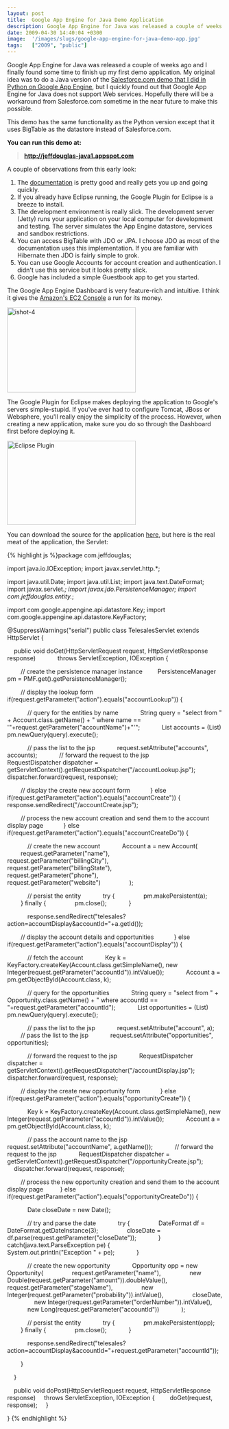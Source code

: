 ```yaml
---
layout: post
title:  Google App Engine for Java Demo Application
description: Google App Engine for Java was released a couple of weeks ago and I finally found some time to finish up my first demo application. My original idea was to do a Java version of the Salesforce.com demo that I did in Python on Google App Engine , but I quickly found out that Google App Engine for Java does not support Web services. Hopefully there will be a workaround from Salesforce.com sometime in the near future to make this possible. This demo has the same functionality as the Python version e
date: 2009-04-30 14:40:04 +0300
image:  '/images/slugs/google-app-engine-for-java-demo-app.jpg'
tags:   ["2009", "public"]
---
```

<p>Google App Engine for Java was released a couple of weeks ago and I finally found some time to finish up my first demo application. My original idea was to do a Java version of the <a href="/2009/04/14/forcecom-google-app-engine-python/" target="_blank">Salesforce.com demo that I did in Python on Google App Engine</a>, but I quickly found out that Google App Engine for Java does not support Web services. Hopefully there will be a workaround from Salesforce.com sometime in the near future to make this possible.</p>
<p>This demo has the same functionality as the Python version except that it uses BigTable as the datastore instead of Salesforce.com. <strong></strong></p>
<p><strong>You can run this demo at:</strong></p>
<blockquote><strong><a href="http://jeffdouglas-java1.appspot.com" target="_blank">http://jeffdouglas-java1.appspot.com</a></strong></blockquote>
A couple of observations from this early look:
<ol>
	<li>The <a href="http://code.google.com/appengine/docs/java/overview.html" target="_blank">documentation</a> is pretty good and really gets you up and going quickly.</li>
	<li>If you already have Eclipse running, the Google Plugin for Eclipse is a breeze to install.</li>
	<li>The development environment is really slick. The development server (Jetty) runs your application on your local computer for development and testing. The server simulates the App Engine datastore, services and sandbox restrictions.</li>
	<li>You can access BigTable with JDO or JPA. I choose JDO as most of the documentation uses this implementation. If you are familiar with Hibernate then JDO is fairly simple to grok.</li>
	<li>You can use Google Accounts for account creation and authentication. I didn't use this service but it looks pretty slick.</li>
	<li>Google has included a simple Guestbook app to get you started.</li>
</ol>
The Google App Engine Dashboard is very feature-rich and intuitive. I think it gives the <a href="/2009/01/09/amazons-ec2-console-makes-cloud-computing-fun-and-easy/" target="_blank">Amazon's EC2 Console</a> a run for its money.
<p><a href="http://res.cloudinary.com/blog-jeffdouglas-com/image/upload/v1400399623/ishot-4_kpfyyx.png"><img class="alignnone size-medium wp-image-821" title="ishot-4" src="http://res.cloudinary.com/blog-jeffdouglas-com/image/upload/v1400399623/ishot-4_kpfyyx.png?w=300" alt="ishot-4" width="300" height="198" /></a></p>
<p>The Google Plugin for Eclipse makes deploying the application to Google's servers simple-stupid. If you've ever had to configure Tomcat, JBoss or Websphere, you'll really enjoy the simplicity of the process. However, when creating a new application, make sure you do so through the Dashboard first before deploying it.</p>
<p><a href="http://res.cloudinary.com/blog-jeffdouglas-com/image/upload/v1400399621/ishot-1_sczgq8.png"><img class="alignnone size-medium wp-image-823" title="Eclipse Plugin" src="http://res.cloudinary.com/blog-jeffdouglas-com/image/upload/v1400399621/ishot-1_sczgq8.png?w=300" alt="Eclipse Plugin" width="300" height="196" /></a></p>
<p>You can download the source for the application <a href="http://jeffdouglas-java1.appspot.com/Telesales.zip" target="_blank">here</a>, but here is the real meat of the application, the Servlet:</p>
{% highlight js %}package com.jeffdouglas;

import java.io.IOException;
import javax.servlet.http.*;

import java.util.Date;
import java.util.List;
import java.text.DateFormat;
import javax.servlet.*;
import javax.jdo.PersistenceManager;
import com.jeffdouglas.entity.*;

import com.google.appengine.api.datastore.Key;
import com.google.appengine.api.datastore.KeyFactory;

@SuppressWarnings("serial")
public class TelesalesServlet extends HttpServlet {

    public void doGet(HttpServletRequest request, HttpServletResponse response)
            throws ServletException, IOException {

        // create the persistence manager instance
        PersistenceManager pm = PMF.get().getPersistenceManager();

        // display the lookup form
        if(request.getParameter("action").equals("accountLookup")) {

            // query for the entities by name
            String query = "select from " + Account.class.getName() + " where name == '"+request.getParameter("accountName")+"'";
            List accounts = (List) pm.newQuery(query).execute();   

            // pass the list to the jsp
            request.setAttribute("accounts", accounts);
            // forward the request to the jsp
            RequestDispatcher dispatcher = getServletContext().getRequestDispatcher("/accountLookup.jsp");
            dispatcher.forward(request, response);   

        // display the create new account form   
        } else if(request.getParameter("action").equals("accountCreate")) {
            response.sendRedirect("/accountCreate.jsp");

        // process the new account creation and send them to the account display page   
        } else if(request.getParameter("action").equals("accountCreateDo")) {

            // create the new account
            Account a = new Account(
                    request.getParameter("name"),
                    request.getParameter("billingCity"),
                    request.getParameter("billingState"),
                    request.getParameter("phone"),
                    request.getParameter("website")
                );

            // persist the entity
            try {
                pm.makePersistent(a);
            } finally {
                pm.close();
            }

            response.sendRedirect("telesales?action=accountDisplay&accountId="+a.getId());

        // display the account details and opportunities   
        } else if(request.getParameter("action").equals("accountDisplay")) {

            // fetch the account
            Key k = KeyFactory.createKey(Account.class.getSimpleName(), new Integer(request.getParameter("accountId")).intValue());
            Account a = pm.getObjectById(Account.class, k);

            // query for the opportunities
            String query = "select from " + Opportunity.class.getName() + " where accountId == "+request.getParameter("accountId");
            List opportunities = (List) pm.newQuery(query).execute();   

            // pass the list to the jsp
            request.setAttribute("account", a);
            // pass the list to the jsp
            request.setAttribute("opportunities", opportunities);

            // forward the request to the jsp
            RequestDispatcher dispatcher = getServletContext().getRequestDispatcher("/accountDisplay.jsp");
            dispatcher.forward(request, response);   

        // display the create new opportunity form   
        } else if(request.getParameter("action").equals("opportunityCreate")) {

            Key k = KeyFactory.createKey(Account.class.getSimpleName(), new Integer(request.getParameter("accountId")).intValue());
            Account a = pm.getObjectById(Account.class, k);

            // pass the account name to the jsp
            request.setAttribute("accountName", a.getName());
            // forward the request to the jsp
            RequestDispatcher dispatcher = getServletContext().getRequestDispatcher("/opportunityCreate.jsp");
            dispatcher.forward(request, response);

        // process the new opportunity creation and send them to the account display page 
        } else if(request.getParameter("action").equals("opportunityCreateDo")) {

            Date closeDate = new Date();

            // try and parse the date
            try {
                DateFormat df = DateFormat.getDateInstance(3);
                closeDate = df.parse(request.getParameter("closeDate"));
            } catch(java.text.ParseException pe) {
                System.out.println("Exception " + pe);
            }

            // create the new opportunity
            Opportunity opp = new Opportunity(
                request.getParameter("name"),
                new Double(request.getParameter("amount")).doubleValue(),
                request.getParameter("stageName"),
                new Integer(request.getParameter("probability")).intValue(),
                closeDate,
                new Integer(request.getParameter("orderNumber")).intValue(),
                new Long(request.getParameter("accountId"))
            );

            // persist the entity
            try {
                pm.makePersistent(opp);
            } finally {
                pm.close();
            }

            response.sendRedirect("telesales?action=accountDisplay&accountId="+request.getParameter("accountId"));

        }

    }

    public void doPost(HttpServletRequest request, HttpServletResponse response)
    throws ServletException, IOException {
        doGet(request, response);
    }

}
{% endhighlight %}

